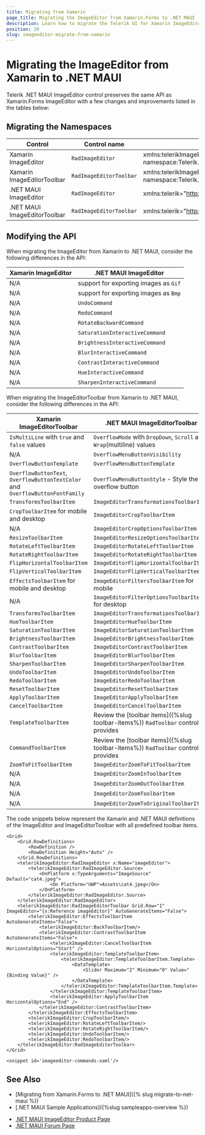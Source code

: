 ```yaml
---
title: Migrating from Xamarin
page_title: Migrating the ImageEditor from Xamarin.Forms to .NET MAUI
description: Learn how to migrate the Telerik UI for Xamarin ImageEditor to the Telerik UI for .NET MAUI framework by updating the namespaces and the incompatible NuGet packages.
position: 20
slug: imageeditor-migrate-from-xamarin
---
```


# Migrating the ImageEditor from Xamarin to .NET MAUI

Telerik .NET MAUI ImageEditor control preserves the same API as Xamarin.Forms ImageEditor with a few changes and improvements listed in the tables below:

## Migrating the Namespaces

| Control | Control name | XAML Namespcace | C# Namespace|
| --------------- | --------------- | --------------- | --------------- |
| Xamarin ImageEditor | `RadImageEditor` | xmlns:telerikImageEditor="clr-namespace:Telerik.XamarinForms.ImageEditor;assembly=Telerik.XamarinForms.ImageEditor" | using Telerik.XamarinForms.ImageEditor; |
| Xamarin ImageEditorToolbar | `RadImageEditorToolbar` | xmlns:telerikImageEditor="clr-namespace:Telerik.XamarinForms.ImageEditor;assembly=Telerik.XamarinForms.ImageEditor" | using Telerik.XamarinForms.ImageEditor; |
| .NET MAUI ImageEditor | `RadImageEditor` | xmlns:telerik="http://schemas.telerik.com/2022/xaml/maui" | using Telerik.Maui.Controls; |
| .NET MAUI ImageEditorToolbar | `RadImageEditorToolbar` | xmlns:telerik="http://schemas.telerik.com/2022/xaml/maui" | using Telerik.Maui.Controls; |


## Modifying the API

When migrating the ImageEditor from Xamarin to .NET MAUI, consider the following differences in the API:

| Xamarin ImageEditor | .NET MAUI ImageEditor |
| ------------- | --------------- |
| N/A | support for exporting images as `Gif` |
| N/A | support for exporting images as `Bmp` |
| N/A | `UndoCommand` |
| N/A | `RedoCommand` |
| N/A | `RotateBackwardCommand` |
| N/A | `SaturationInteractiveCommand` |
| N/A | `BrightnessInteractiveCommand` |
| N/A | `BlurInteractiveCommand` |
| N/A | `ContrastInteractiveCommand` |
| N/A | `HueInteractiveCommand` |
| N/A | `SharpenInteractiveCommand` |

When migrating the ImageEditorToolbar from Xamarin to .NET MAUI, consider the following differences in the API:

| Xamarin ImageEditorToolbar | .NET MAUI ImageEditorToolbar |
| ------------- | --------------- |
| `IsMultiLine` with `true` and `false` values | `OverflowMode` with `DropDown`, `Scroll` and `Wrap`(multiline) values  |
| N/A | `OverflowMenuButtonVisibility` |
| `OverflowButtonTemplate` | `OverflowMenuButtonTemplate` |
| `OverflowButtonText`, `OverflowButtonTextColor` and `OverflowButtonFontFamily` | `OverflowMenuButtonStyle` - Style the overflow button |
| `TransformsToolbarItem` | `ImageEditorTransformationsToolbarItem` |
| `CropToolbarItem` for mobile and desktop | `ImageEditorCropToolbarItem` |
| N/A | `ImageEditorCropOptionsToolbarItem` |
| `ResizeToolbarItem` | `ImageEditorResizeOptionsToolbarItem` |
| `RotateLeftToolbarItem` | `ImageEditorRotateLeftToolbarItem` |
| `RotateRightToolbarItem` | `ImageEditorRotateRightToolbarItem` |
| `FlipHorizontalToolbarItem` | `ImageEditorFlipHorizontalToolbarItem` |
| `FlipVerticalToolbarItem` | `ImageEditorFlipVerticalToolbarItem` |
| `EffectsToolbarItem` for mobile and desktop | `ImageEditorFiltersToolbarItem` for mobile |
| N/A | `ImageEditorFilterOptionsToolbarItem` for desktop |
| `TransformsToolbarItem` | `ImageEditorTransformationsToolbarItem` |
| `HueToolbarItem` | `ImageEditorHueToolbarItem` |
| `SaturationToolbarItem` | `ImageEditorSaturationToolbarItem` |
| `BrightnessToolbarItem` | `ImageEditorBrightnessToolbarItem` |
| `ContrastToolbarItem` | `ImageEditorContrastToolbarItem` |
| `BlurToolbarItem` | `ImageEditorBlurToolbarItem` |
| `SharpenToolbarItem` | `ImageEditorSharpenToolbarItem` |
| `UndoToolbarItem` | `ImageEditorUndoToolbarItem` |
| `RedoToolbarItem` | `ImageEditorRedoToolbarItem` |
| `ResetToolbarItem` | `ImageEditorResetToolbarItem` |
| `ApplyToolbarItem` | `ImageEditorApplyToolbarItem` |
| `CancelToolbarItem` | `ImageEditorCancelToolbarItem` |
| `TemplateToolbarItem` | Review the [toolbar items]({%slug toolbar-items%}) `RadToolbar` control provides |
| `CommandToolbarItem` | Review the [toolbar items]({%slug toolbar-items%}) `RadToolbar` control provides |
| `ZoomToFitToolbarItem` | `ImageEditorZoomToFitToolbarItem` |
| N/A | `ImageEditorZoomInToolbarItem` |
| N/A | `ImageEditorZoomOutToolbarItem` |
| N/A | `ImageEditorZoomToolbarItem` |
| N/A | `ImageEditorZoomToOriginalToolbarItem` |

The code snippets below represent the Xamarin and .NET MAUI definitions of the ImageEditor and ImageEditorToolbar with all predefined toolbar items.

```Xamarin
<Grid>
    <Grid.RowDefinitions>
        <RowDefinition />
        <RowDefinition Height="Auto" />
    </Grid.RowDefinitions>
    <telerikImageEditor:RadImageEditor x:Name="imageEditor">
        <telerikImageEditor:RadImageEditor.Source>
            <OnPlatform x:TypeArguments="ImageSource" Default="cat4.jpeg">
                <On Platform="UWP">Assets\cat4.jpeg</On>
            </OnPlatform>
        </telerikImageEditor:RadImageEditor.Source>
    </telerikImageEditor:RadImageEditor>
    <telerikImageEditor:RadImageEditorToolbar Grid.Row="1" ImageEditor="{x:Reference imageEditor}" AutoGenerateItems="False">
        <telerikImageEditor:EffectsToolbarItem AutoGenerateItems="False">
            <telerikImageEditor:BackToolbarItem/>
            <telerikImageEditor:ContrastToolbarItem AutoGenerateItems="False">
                <telerikImageEditor:CancelToolbarItem HorizontalOptions="Start" />
                <telerikImageEditor:TemplateToolbarItem>
                    <telerikImageEditor:TemplateToolbarItem.Template>
                        <DataTemplate>
                            <Slider Maximum="2" Minimum="0" Value="{Binding Value}" />
                        </DataTemplate>
                    </telerikImageEditor:TemplateToolbarItem.Template>
                </telerikImageEditor:TemplateToolbarItem>
                <telerikImageEditor:ApplyToolbarItem HorizontalOptions="End" />
            </telerikImageEditor:ContrastToolbarItem>
        </telerikImageEditor:EffectsToolbarItem>
        <telerikImageEditor:CropToolbarItem/>
        <telerikImageEditor:RotateLeftToolbarItem/>
        <telerikImageEditor:RotateRightToolbarItem/>
        <telerikImageEditor:UndoToolbarItem/>
        <telerikImageEditor:RedoToolbarItem/>
    </telerikImageEditor:RadImageEditorToolbar>
</Grid>
```
```MAUI
<snippet id='imageeditor-commands-xaml'/>
```

## See Also

* [Migrating from Xamarin.Forms to .NET MAUI]({% slug migrate-to-net-maui %})
* [.NET MAUI Sample Applications]({%slug sampleapps-overview %})
- [.NET MAUI ImageEditor Product Page](https://www.telerik.com/maui-ui/imageeditor)
- [.NET MAUI Forum Page](https://www.telerik.com/forums/maui?tagId=1853)
